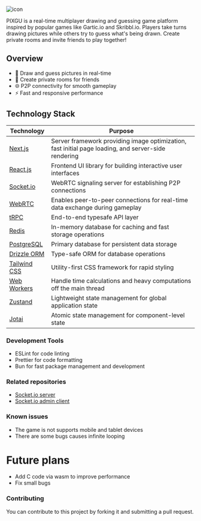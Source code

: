 ![icon](https://pixgu.com/image/png/startbg.png)

PIXGU is a real-time multiplayer drawing and guessing game platform inspired by popular games like Gartic.io and Skribbl.io. Players take turns drawing pictures while others try to guess what's being drawn. Create private rooms and invite friends to play together!

## Overview

- 🎨 Draw and guess pictures in real-time
- 👥 Create private rooms for friends
- 🌐 P2P connectivity for smooth gameplay
- ⚡ Fast and responsive performance

## Technology Stack

| Technology                                                                      | Purpose                                                                                             |
| ------------------------------------------------------------------------------- | --------------------------------------------------------------------------------------------------- |
| [Next.js](https://nextjs.org)                                                   | Server framework providing image optimization, fast initial page loading, and server-side rendering |
| [React.js](https://react.dev/)                                                  | Frontend UI library for building interactive user interfaces                                        |
| [Socket.io](https://socket.io/)                                                 | WebRTC signaling server for establishing P2P connections                                            |
| [WebRTC](https://webrtc.org/)                                                   | Enables peer-to-peer connections for real-time data exchange during gameplay                        |
| [tRPC](https://trpc.io/)                                                        | End-to-end typesafe API layer                                                                       |
| [Redis](https://docs.keydb.dev/)                                                | In-memory database for caching and fast storage operations                                          |
| [PostgreSQL](https://www.postgresql.org/)                                       | Primary database for persistent data storage                                                        |
| [Drizzle ORM](https://orm.drizzle.team)                                         | Type-safe ORM for database operations                                                               |
| [Tailwind CSS](https://tailwindcss.com)                                         | Utility-first CSS framework for rapid styling                                                       |
| [Web Workers](https://developer.mozilla.org/en-US/docs/Web/API/Web_Workers_API) | Handle time calculations and heavy computations off the main thread                                 |
| [Zustand](https://zustand-demo.pmnd.rs/)                                        | Lightweight state management for global application state                                           |
| [Jotai](https://jotai.org/)                                                     | Atomic state management for component-level state                                                   |

### Development Tools

- ESLint for code linting
- Prettier for code formatting
- Bun for fast package management and development

### Related repositories

- [Socket.io server](https://github.com/404nnotfoundddd/PIXGU-SOCKETIO)
- [Socket.io admin client](https://github.com/404nnotfoundddd/PIXGU-SOCKETIO-ADMIN-CLIENT)

### Known issues

- The game is not supports mobile and tablet devices
- There are some bugs causes infinite looping

# Future plans

- Add C code via wasm to improve performance
- Fix small bugs 

### Contributing

You can contribute to this project by forking it and submitting a pull request.
